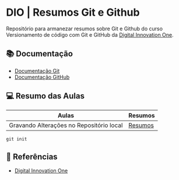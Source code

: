 
# DIO | Resumos Git e Github

Repositório para armanezar resumos sobre Git e Github do curso Versionamento de código com Git e GitHub da [Digital Innovation One](https://www.dio.me/).

## 📚 Documentação
- [Documentação Git](https://git-scm.com/doc)
- [Documentação GitHub](https://docs.github.com)

## 💻 Resumo das Aulas
| Aulas | Resumos |
|-------|---------| 
|Gravando Alterações no Repositório local| [Resumos]() |

```
git init
```

## 🔎 Referências
- [Digital Innovation One]()
